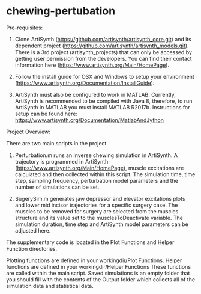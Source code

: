 # chewing-pertubation

Pre-requisites:
1. Clone ArtiSynth (https://github.com/artisynth/artisynth_core.git) and its dependent project (https://github.com/artisynth/artisynth_models.git). There is a 3rd project (artisynth_projects) that can only be accessed by getting user permission from the developers. You can find their contact information here (https://www.artisynth.org/Main/HomePage).

2. Follow the install guide for OSX and Windows to setup your environment (https://www.artisynth.org/Documentation/InstallGuide).

3. ArtiSynth must also be configured to work in MATLAB. Currently, ArtiSynth is recommended to be compiled with Java 8, therefore, to run ArtiSynth in MATLAB you must install MATLAB R2017b. Instructions for setup can be found here: https://www.artisynth.org/Documentation/MatlabAndJython

Project Overview:

There are two main scripts in the project.

1. Perturbation.m runs an inverse chewing simulation in ArtiSynth. A trajectory is programmed in ArtiSynth (https://www.artisynth.org/Main/HomePage), muscle excitations are calculated and then collected within this script. The simulation time, time step, sampling frequency, perturbation model parameters and the number of simulations can be set.

2. SugerySim.m  generates jaw depressor and elevator excitations plots and lower mid incisor trajectories for a specific surgery case. The muscles to be removed for surgery are selected from the muscles structure and its value set to the musclesToDeactivate variable. The simulation duration, time step and ArtiSynth model parameters can be adjusted here.

The supplementary code is located in the Plot Functions and Helper Function directories.

Plotting functions are defined in your workingdir/Plot Functions. Helper functions are defined in your workingdir/Helper Functions These functions are called within the main script. Saved simulations is an empty folder that you should fill with the contents of the Output folder which collects all of the simulation data and statistical data.
